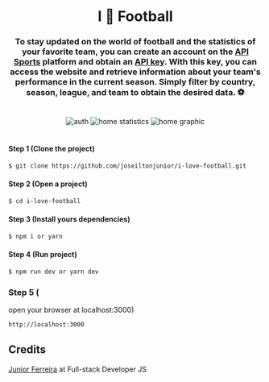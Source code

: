 <h1 align="center">I 🧡 Football</h1>

<h3 align="center">To stay updated on the world of football and the statistics of your favorite team, you can create an account on the <a href="https://dashboard.api-football.com/login" target="_blank">API Sports</a> platform and obtain an <a href="https://dashboard.api-football.com/profile?access" target="_blank">API key</a>. With this key, you can access the website and retrieve information about your team's performance in the current season. Simply filter by country, season, league, and team to obtain the desired data. ⚽</h3>
<br/>








<div align="center">
  <img src="https://i.ibb.co/DKXXQN3/screen-home.png" alt="auth" border="0">

  <img src="https://i.ibb.co/Hq8p6XK/screen-statistics-home.png" alt="home statistics" border="0">

  <img src="https://i.ibb.co/yVpkxcF/screen-statistics-graphic.png" alt="home graphic" border="0">

  <div>
  </div>
</div>

<br/>

#### Step 1 (Clone the project)
```sh
$ git clone https://github.com/joseiltonjunior/i-love-football.git
```
#### Step 2 (Open a project)
```sh
$ cd i-love-football
```
#### Step 3 (Install yours dependencies)
```sh
$ npm i or yarn 
```
#### Step 4 (Run project)
```sh
$ npm run dev or yarn dev
```
### Step 5 (
open your browser at localhost:3000) 
```sh
http://localhost:3000
```

## Credits

<a href="https://www.instagram.com/dvlp.code/" target="_blank">Junior Ferreira</a> at Full-stack Developer JS

